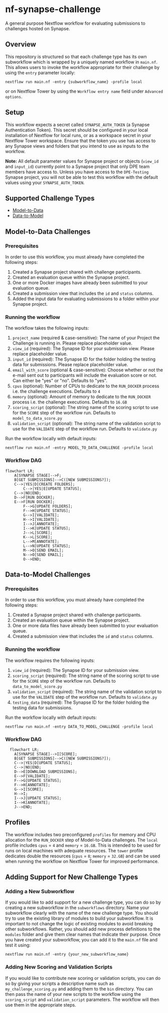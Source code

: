 # nf-synapse-challenge

A general purpose Nextflow workflow for evaluating submissions to challenges hosted on Synapse.

## Overview

This repository is structured so that each challenge type has its own subworkflow which is wrapped by a uniquely named workflow in `main.nf`. This allows users to invoke the workflow appropriate for their challenge by using the `entry` parameter locally:
```
nextflow run main.nf -entry {subworkflow_name} -profile local
```
or on Nextflow Tower by using the `Workflow entry name` field under `Advanced options`.

## Setup

This workflow expects a secret called `SYNAPSE_AUTH_TOKEN` (a Synapse Authentication Token). This secret should be configured in your local installation of Nextflow for local runs, or as a workspace secret in your Nextflow Tower workspace. Ensure that the token you use has access to any Synapse views and folders that you intend to use as inputs to the workflow.

**Note:** All default parameter values for Synapse project or objects (`view_id` and `input_id`) currently point to a Synapse project that only DPE team members have access to. Unless you have access to the `DPE-Testing` Synapse project, you will not be able to test this workflow with the default values using your `SYNAPSE_AUTH_TOKEN`.

## Supported Challenge Types

- [Model-to-Data](#model-to-data-challenges)
- [Data-to-Model](#data-to-model-challenges)

## Model-to-Data Challenges

### Prerequisites

In order to use this workflow, you must already have completed the following steps:

1. Created a Synapse project shared with challenge participants.
2. Created an evaluation queue within the Synapse project.
3. One or more Docker images have already been submitted to your evaluation queue.
4. Created a submission view that includes the `id` and `status` columns.
5. Added the input data for evaluating submissions to a folder within your Synapse project.

### Running the workflow

The workflow takes the following inputs:

1. `project_name` (required & case-sensitive): The name of your Project the Challenge is running in. Please replace placeholder value.
2. `view_id` (required): The Synapse ID for your submission view. Please replace placeholder value.
3. `input_id` (required): The Synapse ID for the folder holding the testing data for submissions. Please replace placeholder value.
4. `email_with_score` (optional & case-sensitive): Choose whether or not the e-mail sent out to participants will include the evaluation score or not. Can either be "yes" or "no". Defaults to "yes".
5. `cpus` (optional): Number of CPUs to dedicate to the `RUN_DOCKER` process i.e. the challenge executions. Defaults to `4`
6. `memory` (optional): Amount of memory to dedicate to the `RUN_DOCKER` process i.e. the challenge executions. Defaults to `16.GB`
7. `scoring_script` (optional): The string name of the scoring script to use for the `SCORE` step of the workflow run. Defaults to `model_to_data_score.py`
8. `validation_script` (optional): The string name of the validation script to use for the `VALIDATE` step of the workflow run. Defaults to `validate.py`

Run the workflow locally with default inputs:
```
nextflow run main.nf -entry MODEL_TO_DATA_CHALLENGE -profile local
```

### Workflow DAG

```mermaid
flowchart LR;
    A[SYNAPSE STAGE]-->F;
    B[GET SUBMISSIONS]-->C([NEW SUBMISSIONS?]);
    C-->|YES|D[CREATE FOLDERS];
		C-->|YES|E[UPDATE STATUS];
    C-->|NO|END;
    D-->F[RUN DOCKER];
    E-->F[RUN DOCKER];
		F-->G[UPDATE FOLDERS];
		F-->H[UPDATE STATUS];
		G-->I[VALIDATE];
		H-->I[VALIDATE];
		I-->J[ANNOTATE];
		I-->K[UPDATE STATUS];
		J-->L[SCORE];
		K-->L[SCORE];
		L-->M[ANNOTATE];
		L-->N[UPDATE STATUS];
		M-->O[SEND EMAIL];
		N-->O[SEND EMAIL];
		O-->END;
```


## Data-to-Model Challenges

### Prerequisites

In order to use this workflow, you must already have completed the following steps:

1. Created a Synapse project shared with challenge participants.
2. Created an evaluation queue within the Synapse project.
3. One or more data files have already been submitted to your evaluation queue.
4. Created a submission view that includes the `id` and `status` columns.

### Running the workflow

The workflow requires the following inputs:

1. `view_id` (required): The Synapse ID for your submission view.
2. `scoring_script` (required): The string name of the scoring script to use for the `SCORE` step of the workflow run. Defaults to `data_to_model_score.py`
3. `validation_script` (required): The string name of the validation script to use for the `VALIDATE` step of the workflow run. Defaults to `validate.py`
4. `testing_data` (required): The Synapse ID for the folder holding the testing data for submissions.

Run the workflow locally with default inputs:
```
nextflow run main.nf -entry DATA_TO_MODEL_CHALLENGE -profile local
```

### Workflow DAG

```mermaid
  flowchart LR;
    A[SYNAPSE STAGE]-->I[SCORE];
    B[GET SUBMISSIONS]-->C([NEW SUBMISSIONS?]);
    C-->|YES|D[UPDATE STATUS];
    C-->|NO|END;
    D-->E[DOWNLOAD SUBMISSIONS];
    E-->F[VALIDATE];
    F-->G[UPDATE STATUS];
    F-->H[ANNOTATE];
    G-->I[SCORE];
    H-->I;
    I-->J[UPDATE STATUS];
    I-->K[ANNOTATE];
    J-->END;
```

## Profiles

The workflow includes two preconfigured `profiles` for memory and CPU allocation for the `RUN_DOCKER` step of Model-to-Data challenges. The `local` profile includes `cpus` = `4` and `memory` = `16.GB`. This is intended to be used for runs on local machines with adequate resources. The `tower` profile dedicates double the resources (`cpus` = `8`; `memory` = `32.GB`) and can be used when running the workflow on Nextflow Tower for improved performance.

## Adding Support for New Challenge Types

### Adding a New Subworkflow

If you would like to add support for a new challenge type, you can do so by creating a new subworkflow in the `subworkflows` directory. Name your subworkflow clearly with the name of the new challenge type. You should try to use the existing library of modules to build your subworkflow. It is important to not change the logic of existing modules to avoid breaking other subworkflows. Rather, you should add new process definitions to the `modules` folder and give them clear names that indicate their purpose. Once you have created your subworkflow, you can add it to the `main.nf` file and test it using:
```
nextflow run main.nf -entry {your_new_subworkflow_name}
```

### Adding New Scoring and Validation Scripts

If you would like to contribute new scoring or validation scripts, you can do so by giving your scripts a descriptive name such as `my_challenge_scoring.py` and adding them to the `bin` directory. You can then pass the name of your new scripts to the workflow using the `scoring_script` and `validation_script` parameters. The workflow will then use them in the appropriate steps.
